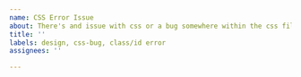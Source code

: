 ```yaml
---
name: CSS Error Issue
about: There's and issue with css or a bug somewhere within the css file.
title: ''
labels: design, css-bug, class/id error
assignees: ''

---
```



